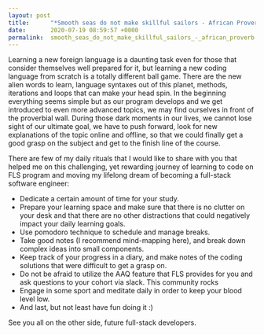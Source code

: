 ```yaml
---
layout: post
title:      "*Smooth seas do not make skillful sailors - African Proverb*"
date:       2020-07-19 08:59:57 +0000
permalink:  smooth_seas_do_not_make_skillful_sailors_-_african_proverb
---
```





Learning a new foreign language is a daunting task even for those that consider themselves well prepared for it, but learning a new coding language from scratch is a totally different ball game. There are the new alien words to learn, language syntaxes out of this planet, methods, iterations and loops that can make your head spin. In the beginning everything seems simple but as our program develops and we get introduced to even more advanced topics, we may find ourselves in front of the proverbial wall. During those dark moments in our lives, we cannot lose sight of our ultimate goal, we have to push forward, look for new explanations of the topic online and offline, so that we could finally get a good grasp on the subject and get to the finish line of the course. 

There are few of my daily rituals that  I would like to share with you that helped me on this challenging, yet rewarding journey of learning to code on FLS program and moving my lifelong dream of becoming a full-stack software engineer: 

* Dedicate a certain amount of time for your study.
* Prepare your learning space and make sure that there is no clutter on your desk and that there are no other distractions that could negatively impact your daily learning goals.
* Use pomodoro technique to schedule and manage breaks. 
* Take good notes (I recommend mind-mapping here), and break down complex ideas into small components.
* Keep track of your progress in a diary, and make notes of the coding solutions that were difficult to get a grasp on.
* Do not be afraid to utilize the AAQ feature that FLS provides for you and ask questions to your cohort via slack. This community rocks
* Engage in some sport and meditate daily in order to keep your blood level low. 
* And last, but not least have fun doing it :)

See you all on the other side, future full-stack developers.
 

